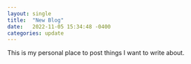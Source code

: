 ```yaml
---
layout: single
title:  "New Blog"
date:   2022-11-05 15:34:48 -0400
categories: update
---
```


This is my personal place to post things I want to write about. 
